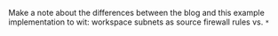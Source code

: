 Make a note about the differences between the blog and this example implementation
to wit: workspace subnets as source firewall rules vs. `*`
